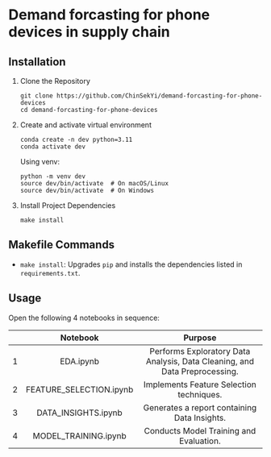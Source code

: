# Demand forcasting for phone devices in supply chain

## Installation
1. Clone the Repository
    ```
    git clone https://github.com/ChinSekYi/demand-forcasting-for-phone-devices
    cd demand-forcasting-for-phone-devices
    ```

2. Create and activate virtual environment  
    ```
    conda create -n dev python=3.11 
    conda activate dev
    ```
    Using venv:
    ```
    python -m venv dev
    source dev/bin/activate  # On macOS/Linux
    source dev/bin/activate  # On Windows
    ```

3. Install Project Dependencies   
    ```
    make install
    ```

## Makefile Commands
- `make install`: Upgrades `pip` and installs the dependencies listed in `requirements.txt`.

## Usage
Open the following 4 notebooks in sequence:

| |  Notebook | Purpose| 
|:---------:|:--------:| :--------:|
| 1 | EDA.ipynb| Performs Exploratory Data Analysis, Data Cleaning, and Data Preprocessing.|
| 2 | FEATURE_SELECTION.ipynb| Implements Feature Selection techniques.| 
| 3 | DATA_INSIGHTS.ipynb|  Generates a report containing Data Insights.| 
| 4 | MODEL_TRAINING.ipynb| Conducts Model Training and Evaluation.|
